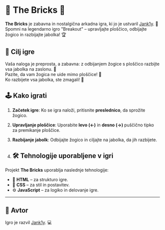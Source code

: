 # 🍏 The Bricks 🍎

**The Bricks** je zabavna in nostalgična arkadna igra, ki jo je ustvaril [Jank1y](https://github.com/Jank1y). 🎉 Spomni na legendarno igro "Breakout" – upravljajte ploščico, odbijajte žogico in razbijajte jabolka! 🏆

## 🎯 Cilj igre

Vaša naloga je preprosta, a zabavna: z odbijanjem žogice s ploščico razbijte vsa jabolka na zaslonu. 🍎  
Pazite, da vam žogica ne uide mimo ploščice! 😬  
Ko razbijete vsa jabolka, ste zmagali! 🥳

## 🕹️ Kako igrati

1. **Začetek igre**: Ko se igra naloži, pritisnite **preslednico**, da sprožite žogico.
2. **Upravljanje ploščice**: Uporabite **levo (←)** in **desno (→)** puščično tipko za premikanje ploščice.
3. **Razbijanje jabolk**: Odbijajte žogico in ciljajte na jabolka, da jih razbijete.

4. ## 🛠️ Tehnologije uporabljene v igri

Projekt **The Bricks** uporablja naslednje tehnologije:

- 🧱 **HTML** – za strukturo igre.
- 🎨 **CSS** – za stil in postavitev.
- ⚙️ **JavaScript** – za logiko in delovanje igre.

---

## 👤 Avtor

Igro je razvil [Jank1y](https://github.com/Jank1y). 💻 

